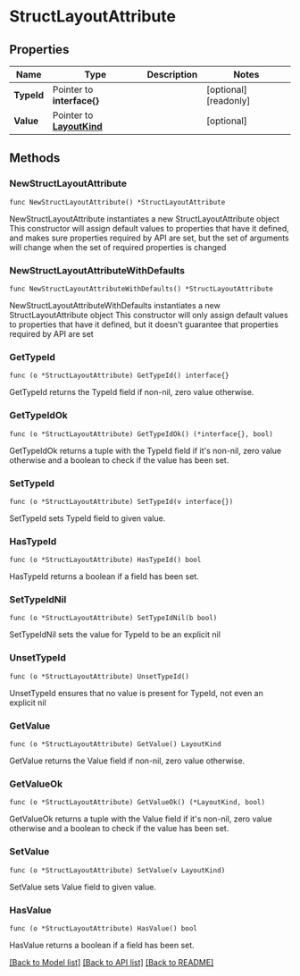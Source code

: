 # StructLayoutAttribute

## Properties

Name | Type | Description | Notes
------------ | ------------- | ------------- | -------------
**TypeId** | Pointer to **interface{}** |  | [optional] [readonly] 
**Value** | Pointer to [**LayoutKind**](LayoutKind.md) |  | [optional] 

## Methods

### NewStructLayoutAttribute

`func NewStructLayoutAttribute() *StructLayoutAttribute`

NewStructLayoutAttribute instantiates a new StructLayoutAttribute object
This constructor will assign default values to properties that have it defined,
and makes sure properties required by API are set, but the set of arguments
will change when the set of required properties is changed

### NewStructLayoutAttributeWithDefaults

`func NewStructLayoutAttributeWithDefaults() *StructLayoutAttribute`

NewStructLayoutAttributeWithDefaults instantiates a new StructLayoutAttribute object
This constructor will only assign default values to properties that have it defined,
but it doesn't guarantee that properties required by API are set

### GetTypeId

`func (o *StructLayoutAttribute) GetTypeId() interface{}`

GetTypeId returns the TypeId field if non-nil, zero value otherwise.

### GetTypeIdOk

`func (o *StructLayoutAttribute) GetTypeIdOk() (*interface{}, bool)`

GetTypeIdOk returns a tuple with the TypeId field if it's non-nil, zero value otherwise
and a boolean to check if the value has been set.

### SetTypeId

`func (o *StructLayoutAttribute) SetTypeId(v interface{})`

SetTypeId sets TypeId field to given value.

### HasTypeId

`func (o *StructLayoutAttribute) HasTypeId() bool`

HasTypeId returns a boolean if a field has been set.

### SetTypeIdNil

`func (o *StructLayoutAttribute) SetTypeIdNil(b bool)`

 SetTypeIdNil sets the value for TypeId to be an explicit nil

### UnsetTypeId
`func (o *StructLayoutAttribute) UnsetTypeId()`

UnsetTypeId ensures that no value is present for TypeId, not even an explicit nil
### GetValue

`func (o *StructLayoutAttribute) GetValue() LayoutKind`

GetValue returns the Value field if non-nil, zero value otherwise.

### GetValueOk

`func (o *StructLayoutAttribute) GetValueOk() (*LayoutKind, bool)`

GetValueOk returns a tuple with the Value field if it's non-nil, zero value otherwise
and a boolean to check if the value has been set.

### SetValue

`func (o *StructLayoutAttribute) SetValue(v LayoutKind)`

SetValue sets Value field to given value.

### HasValue

`func (o *StructLayoutAttribute) HasValue() bool`

HasValue returns a boolean if a field has been set.


[[Back to Model list]](../README.md#documentation-for-models) [[Back to API list]](../README.md#documentation-for-api-endpoints) [[Back to README]](../README.md)


